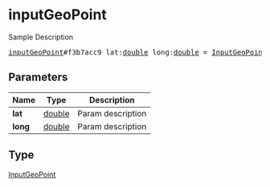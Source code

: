 # inputGeoPoint

Sample Description

<pre>
<a href="../constructor/inputGeoPoint.md">inputGeoPoint</a>#f3b7acc9 lat:<a href="../type/double.md">double</a> long:<a href="../type/double.md">double</a> = <a href="../type/InputGeoPoint.md">InputGeoPoint</a>;
</pre>

## Parameters

| Name | Type | Description |
|------|:----:|-------------|
| **lat** | [double](../type/double.md) | Param description |
| **long** | [double](../type/double.md) | Param description |

## Type

[InputGeoPoint](../type/InputGeoPoint.md)
